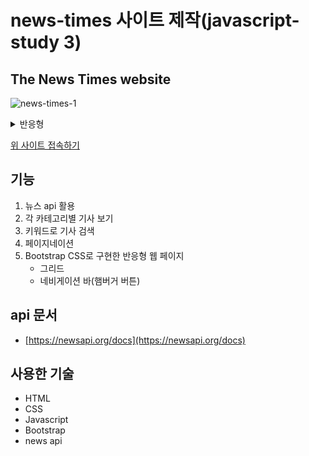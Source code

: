 # news-times 사이트 제작(javascript-study 3)

## The News Times website
![news-times-1](https://github.com/user-attachments/assets/a311b98b-6b93-45d0-a793-ee897c602c66)

<details>
  <summary> 반응형 </summary>

   ![news-times-2](https://github.com/user-attachments/assets/34b50043-b411-4c8e-bafa-a2402ef2f008)
</details>

[위 사이트 접속하기](https://news-timesbysong.netlify.app/)

## 기능
1. 뉴스 api 활용
2. 각 카테고리별 기사 보기
3. 키워드로 기사 검색
4. 페이지네이션 
4. Bootstrap CSS로 구현한 반응형 웹 페이지
    - 그리드
    - 네비게이션 바(햄버거 버튼)

## api 문서
- [https://newsapi.org/docs](https://newsapi.org/docs)

## 사용한 기술
- HTML
- CSS
- Javascript
- Bootstrap
- news api
